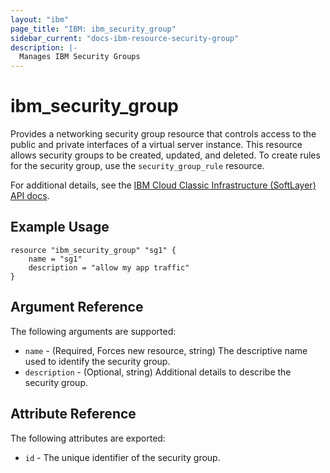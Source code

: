 ```yaml
---
layout: "ibm"
page_title: "IBM: ibm_security_group"
sidebar_current: "docs-ibm-resource-security-group"
description: |-
  Manages IBM Security Groups
---
```


# ibm\_security_group

Provides a networking security group resource that controls access to the public and private interfaces of a virtual server instance. This resource allows security groups to be created, updated, and deleted. To create rules for the security group, use the `security_group_rule` resource.

For additional details, see the [IBM Cloud Classic Infrastructure (SoftLayer) API docs](http://sldn.softlayer.com/reference/datatypes/SoftLayer_Network_SecurityGroup).

## Example Usage

```
resource "ibm_security_group" "sg1" {
    name = "sg1"
    description = "allow my app traffic"
}
```

## Argument Reference

The following arguments are supported:

* `name` - (Required, Forces new resource, string) The descriptive name used to identify the security group.
* `description` - (Optional, string) Additional details to describe the security group.

## Attribute Reference

The following attributes are exported:

* `id` - The unique identifier of the security group.

